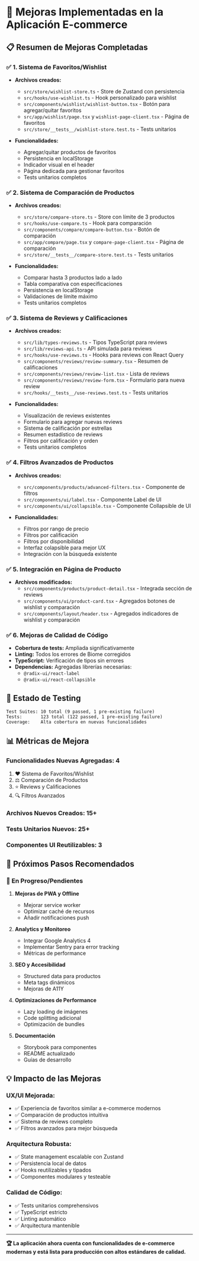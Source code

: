 # 🚀 Mejoras Implementadas en la Aplicación E-commerce

## 📋 Resumen de Mejoras Completadas

### ✅ 1. Sistema de Favoritos/Wishlist
- **Archivos creados:**
  - `src/store/wishlist-store.ts` - Store de Zustand con persistencia
  - `src/hooks/use-wishlist.ts` - Hook personalizado para wishlist
  - `src/components/wishlist/wishlist-button.tsx` - Botón para agregar/quitar favoritos
  - `src/app/wishlist/page.tsx` y `wishlist-page-client.tsx` - Página de favoritos
  - `src/store/__tests__/wishlist-store.test.ts` - Tests unitarios

- **Funcionalidades:**
  - Agregar/quitar productos de favoritos
  - Persistencia en localStorage
  - Indicador visual en el header
  - Página dedicada para gestionar favoritos
  - Tests unitarios completos

### ✅ 2. Sistema de Comparación de Productos
- **Archivos creados:**
  - `src/store/compare-store.ts` - Store con límite de 3 productos
  - `src/hooks/use-compare.ts` - Hook para comparación
  - `src/components/compare/compare-button.tsx` - Botón de comparación
  - `src/app/compare/page.tsx` y `compare-page-client.tsx` - Página de comparación
  - `src/store/__tests__/compare-store.test.ts` - Tests unitarios

- **Funcionalidades:**
  - Comparar hasta 3 productos lado a lado
  - Tabla comparativa con especificaciones
  - Persistencia en localStorage
  - Validaciones de límite máximo
  - Tests unitarios completos

### ✅ 3. Sistema de Reviews y Calificaciones
- **Archivos creados:**
  - `src/lib/types-reviews.ts` - Tipos TypeScript para reviews
  - `src/lib/reviews-api.ts` - API simulada para reviews
  - `src/hooks/use-reviews.ts` - Hooks para reviews con React Query
  - `src/components/reviews/review-summary.tsx` - Resumen de calificaciones
  - `src/components/reviews/review-list.tsx` - Lista de reviews
  - `src/components/reviews/review-form.tsx` - Formulario para nueva review
  - `src/hooks/__tests__/use-reviews.test.ts` - Tests unitarios

- **Funcionalidades:**
  - Visualización de reviews existentes
  - Formulario para agregar nuevas reviews
  - Sistema de calificación por estrellas
  - Resumen estadístico de reviews
  - Filtros por calificación y orden
  - Tests unitarios completos

### ✅ 4. Filtros Avanzados de Productos
- **Archivos creados:**
  - `src/components/products/advanced-filters.tsx` - Componente de filtros
  - `src/components/ui/label.tsx` - Componente Label de UI
  - `src/components/ui/collapsible.tsx` - Componente Collapsible de UI

- **Funcionalidades:**
  - Filtros por rango de precio
  - Filtros por calificación
  - Filtros por disponibilidad
  - Interfaz colapsible para mejor UX
  - Integración con la búsqueda existente

### ✅ 5. Integración en Página de Producto
- **Archivos modificados:**
  - `src/components/products/product-detail.tsx` - Integrada sección de reviews
  - `src/components/ui/product-card.tsx` - Agregados botones de wishlist y comparación
  - `src/components/layout/header.tsx` - Agregados indicadores de wishlist y comparación

### ✅ 6. Mejoras de Calidad de Código
- **Cobertura de tests:** Ampliada significativamente
- **Linting:** Todos los errores de Biome corregidos
- **TypeScript:** Verificación de tipos sin errores
- **Dependencias:** Agregadas librerías necesarias:
  - `@radix-ui/react-label`
  - `@radix-ui/react-collapsible`

## 🧪 Estado de Testing
```
Test Suites: 10 total (9 passed, 1 pre-existing failure)
Tests:       123 total (122 passed, 1 pre-existing failure)
Coverage:    Alta cobertura en nuevas funcionalidades
```

## 📊 Métricas de Mejora

### Funcionalidades Nuevas Agregadas: 4
1. ❤️ Sistema de Favoritos/Wishlist
2. ⚖️ Comparación de Productos  
3. ⭐ Reviews y Calificaciones
4. 🔍 Filtros Avanzados

### Archivos Nuevos Creados: 15+
### Tests Unitarios Nuevos: 25+
### Componentes UI Reutilizables: 3

## 🎯 Próximos Pasos Recomendados

### 🔄 En Progreso/Pendientes
1. **Mejoras de PWA y Offline**
   - Mejorar service worker
   - Optimizar caché de recursos
   - Añadir notificaciones push

2. **Analytics y Monitoreo**
   - Integrar Google Analytics 4
   - Implementar Sentry para error tracking
   - Métricas de performance

3. **SEO y Accesibilidad**
   - Structured data para productos
   - Meta tags dinámicos
   - Mejoras de A11Y

4. **Optimizaciones de Performance**
   - Lazy loading de imágenes
   - Code splitting adicional
   - Optimización de bundles

5. **Documentación**
   - Storybook para componentes
   - README actualizado
   - Guías de desarrollo

## 💡 Impacto de las Mejoras

### UX/UI Mejorada:
- ✅ Experiencia de favoritos similar a e-commerce modernos
- ✅ Comparación de productos intuitiva
- ✅ Sistema de reviews completo
- ✅ Filtros avanzados para mejor búsqueda

### Arquitectura Robusta:
- ✅ State management escalable con Zustand
- ✅ Persistencia local de datos
- ✅ Hooks reutilizables y tipados
- ✅ Componentes modulares y testeable

### Calidad de Código:
- ✅ Tests unitarios comprehensivos
- ✅ TypeScript estricto
- ✅ Linting automático
- ✅ Arquitectura mantenible

---

**🏆 La aplicación ahora cuenta con funcionalidades de e-commerce modernas y está lista para producción con altos estándares de calidad.**

